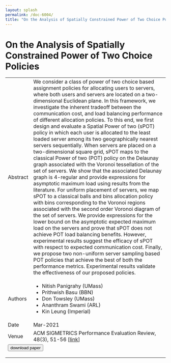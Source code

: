 ```yaml
---
layout: splash
permalink: /doc-6004/
title: "On the Analysis of Spatially Constrained Power of Two Choice Policies"
---
```


# On the Analysis of Spatially Constrained Power of Two Choice Policies

<table>
    <tbody>
    <tr>
        <td>Abstract</td>
        <td>We consider a class of power of two choice based assignment policies for allocating users to servers, where both users and servers are located on a two-dimensional Euclidean plane. In this framework, we investigate the inherent tradeoff between the communication cost, and load balancing performance of different allocation policies. To this end, we first design and evaluate a Spatial Power of two (sPOT) policy in which each user is allocated to the least loaded server among its two geographically nearest servers sequentially. When servers are placed on a two-dimensional square grid, sPOT maps to the classical Power of two (POT) policy on the Delaunay graph associated with the Voronoi tessellation of the set of servers. We show that the associated Delaunay graph is 4-regular and provide expressions for asymptotic maximum load using results from the literature. For uniform placement of servers, we map sPOT to a classical balls and bins allocation policy with bins corresponding to the Voronoi regions associated with the second order Voronoi diagram of the set of servers. We provide expressions for the lower bound on the asymptotic expected maximum load on the servers and prove that sPOT does not achieve POT load balancing benefits. However, experimental results suggest the efficacy of sPOT with respect to expected communication cost. Finally, we propose two non-uniform server sampling based POT policies that achieve the best of both the performance metrics. Experimental results validate the effectiveness of our proposed policies.</td>
    </tr>
    <tr>
        <td>Authors</td>
        <td>
            <ul>
                <li>Nitish Panigrahy (UMass)</li>
                <li>Prithwish Basu (BBN)</li>
                <li>Don Towsley (UMass)</li>
                <li>Ananthram Swami (ARL)</li>
                <li>Kin Leung (Imperial)</li>
            </ul>
        </td>
    </tr>
    <tr>
        <td>Date</td>
        <td>Mar-2021</td>
    </tr>
    <tr>
        <td>Venue</td>
        <td>ACM SIGMETRICS Performance Evaluation Review, 48(3), 51-56 [<a href="https://dl.acm.org/doi/abs/10.1145/3453953.3453964">link</a>]</td>
    </tr>
        <tr>
            <td colspan="2">
                <form method="get" action="https://ibm.box.com/v/doc-6004-paper">
                    <button type="submit">download paper</button>
                </form>
            </td>
        </tr>
    </tbody>
</table>
